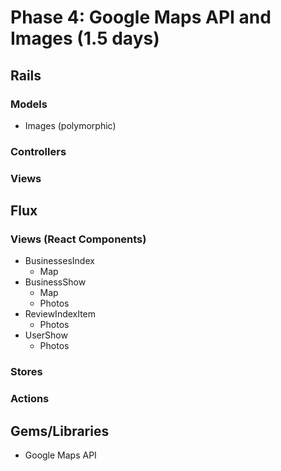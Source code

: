 # Phase 4: Google Maps API and Images (1.5 days)

## Rails
### Models
* Images (polymorphic)

### Controllers

### Views

## Flux
### Views (React Components)
* BusinessesIndex
  - Map
* BusinessShow
  - Map
  - Photos
* ReviewIndexItem
  - Photos
* UserShow
  - Photos

### Stores

### Actions

## Gems/Libraries
* Google Maps API
